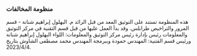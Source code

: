 <!-- # Create T3 App

This is a [T3 Stack](https://create.t3.gg/) project bootstrapped with `create-t3-app`.

## What's next? How do I make an app with this?

We try to keep this project as simple as possible, so you can start with just the scaffolding we set up for you, and add additional things later when they become necessary.

If you are not familiar with the different technologies used in this project, please refer to the respective docs. If you still are in the wind, please join our [Discord](https://t3.gg/discord) and ask for help.

- [Next.js](https://nextjs.org)
- [NextAuth.js](https://next-auth.js.org)
- [Prisma](https://prisma.io)
- [Tailwind CSS](https://tailwindcss.com)
- [tRPC](https://trpc.io)

## Learn More

To learn more about the [T3 Stack](https://create.t3.gg/), take a look at the following resources:

- [Documentation](https://create.t3.gg/)
- [Learn the T3 Stack](https://create.t3.gg/en/faq#what-learning-resources-are-currently-available) — Check out these awesome tutorials

You can check out the [create-t3-app GitHub repository](https://github.com/t3-oss/create-t3-app) — your feedback and contributions are welcome!

## How do I deploy this?

Follow our deployment guides for [Vercel](https://create.t3.gg/en/deployment/vercel), [Netlify](https://create.t3.gg/en/deployment/netlify) and [Docker](https://create.t3.gg/en/deployment/docker) for more information. -->


### منظومة المخالفات

هذه المنظومة تستند على التوثيق المعد من قبل الرائد م. البهلول إبراهيم شنانة - قسم المرور والتراخيص طرابلس. وقد بدأ العمل عليها من قبل قسم التقنية في مركز التوثيق والمعلومات  رئيس بإدارة رئيس مركز التوثيق والمعلومات: اللواء البهلول إبراهيم شنانة ورئيس قسم القتنية: المهندس حمودة وببرمجة المهندس محمد مصطفى الشاوش بتاريخ 2023/4/4.
